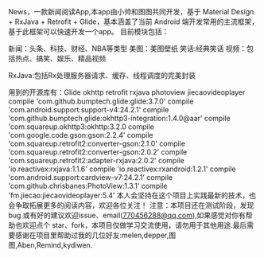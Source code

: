 News，一款新闻阅读App,本app由小帅和图图共同开发，基于 Material Design  + RxJava + Retrofit + Glide，基本涵盖了当前 Android 端开发常用的主流框架，基于此框架可以快速开发一个app。
目前模块包括：

新闻：头条、科技、财经、NBA等类型
美图：美图壁纸
笑话:经典笑话
视频：包括热点、搞笑、娱乐、精品视频


RxJava:包括Rx处理服务器请求、缓存、线程调度的完美封装

用到的开源库有：Glide okhttp retrofit rxjava photoview jiecaovideoplayer
    compile 'com.github.bumptech.glide:glide:3.7.0'
    compile 'com.android.support:support-v4:24.2.1'
    compile 'com.github.bumptech.glide:okhttp3-integration:1.4.0@aar'
    compile 'com.squareup.okhttp3:okhttp:3.2.0
    compile 'com.google.code.gson:gson:2.2.4'
    compile 'com.squareup.retrofit2:converter-gson:2.1.0'
    compile 'com.squareup.retrofit2:converter-gson:2.0.2'
    compile 'com.squareup.retrofit2:adapter-rxjava:2.0.2'
    compile 'io.reactivex:rxjava:1.1.6'
    compile 'io.reactivex:rxandroid:1.2.1'
    compile 'com.android.support:cardview-v7:24.2.1'
    compile 'com.github.chrisbanes:PhotoView:1.3.1'
    compile 'fm.jiecao:jiecaovideoplayer:5.4'
本人会坚持在这个项目上实践最新的技术，也会争取拓展更多的阅读内容，欢迎各位关注！ 注意：本项目还在测试阶段，发现 bug 或有好的建议欢迎issue、email(770456288@qq.com),如果感觉对你有帮助也欢迎点个 star、fork，本项目仅做学习交流使用，请勿用于其他用途.最后需要感谢在项目里帮助过我的几位好友:melen,depper,图图,Aben,Remind,kydiwen.
